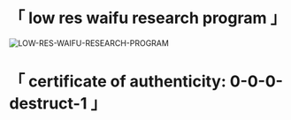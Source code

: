 #   「 **low res waifu research program** 」

![LOW-RES-WAIFU-RESEARCH-PROGRAM](https://github.com/SYSTEMS-OPERATOR/T.T.M.A.T.G.R.A.L.R.W.R.P/assets/94399418/7908f90e-a7ab-4369-b151-0cd826c654f3)

#   「 **certificate of authenticity**: 0-0-0-destruct-1 」

